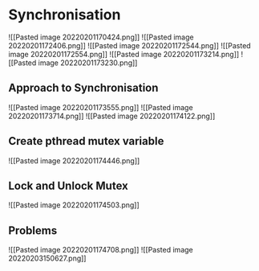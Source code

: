 # Synchronisation
![[Pasted image 20220201170424.png]]
![[Pasted image 20220201172406.png]]
![[Pasted image 20220201172544.png]]
![[Pasted image 20220201172554.png]]
![[Pasted image 20220201173214.png]]
![[Pasted image 20220201173230.png]]

## Approach to Synchronisation
![[Pasted image 20220201173555.png]]
![[Pasted image 20220201173714.png]]
![[Pasted image 20220201174122.png]]

## Create pthread mutex variable
![[Pasted image 20220201174446.png]]
## Lock and Unlock Mutex
![[Pasted image 20220201174503.png]]

## Problems
![[Pasted image 20220201174708.png]]
![[Pasted image 20220203150627.png]]